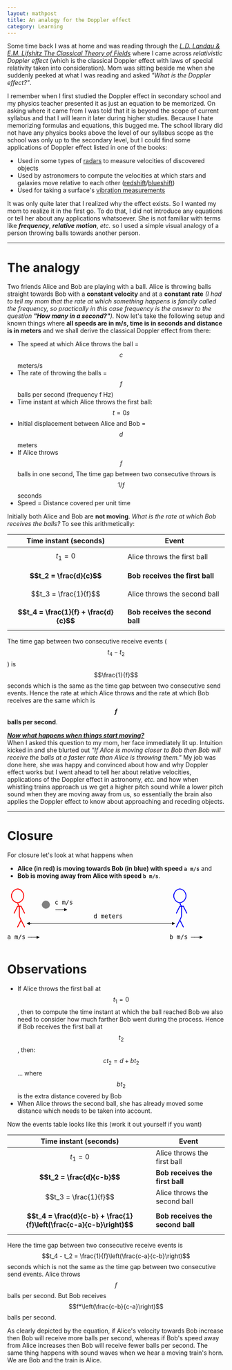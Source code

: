 ```yaml
---
layout: mathpost
title: An analogy for the Doppler effect
category: Learning
---
```


Some time back I was at home and was reading through the *[L.D. Landau & E.M. Lifshitz The Classical Theory of Fields](https://archive.org/details/TheClassicalTheoryOfFields)* where I came across *relativistic Doppler effect* (which is the classical Doppler effect with laws of special relativity taken into consideration). Mom was sitting beside me when she suddenly peeked at what I was reading and asked *"What is the Doppler effect?"*.

I remember when I first studied the Doppler effect in secondary school and my physics teacher presented it as just an equation to be memorized. On asking where it came from I was told that it is beyond the scope of current syllabus and that I will learn it later during higher studies. Because I hate memorizing formulas and equations, this bugged me. The school library did not have any physics books above the level of our syllabus scope as the school was only up to the secondary level, but I could find some applications of Doppler effect listed in one of the books:
- Used in some types of [radars](https://en.wikipedia.org/wiki/Doppler_radar) to measure velocities of discovered objects
- Used by astronomers to compute the velocities at which stars and galaxies move relative to each other ([redshift](https://en.wikipedia.org/wiki/Redshift)/[blueshift](https://en.wikipedia.org/wiki/Blueshift))
- Used for taking a surface's [vibration measurements](https://en.wikipedia.org/wiki/Laser_Doppler_vibrometer)

It was only quite later that I realized why the effect exists. So I wanted my mom to realize it in the first go. To do that, I did not introduce any equations or tell her about any applications whatsoever. She is not familiar with terms like ***frequency***, ***relative motion***, *etc.* so I used a simple visual analogy of a person throwing balls towards another person.

---

# The analogy
Two friends Alice and Bob are playing with a ball. Alice is throwing balls straight towards Bob with a **constant velocity** and at a **constant rate** *(I had to tell my mom that the rate at which something happens is fancily called the frequency, so practically in this case frequency is the answer to the question **"How many in a second?"**).* Now let's take the following setup and known things where **all speeds are in m/s, time is in seconds and distance is in meters** and we shall derive the classical Doppler effect from there:
- The speed at which Alice throws the ball = $$c$$ meters/s
- The rate of throwing the balls = $$f$$ balls per second (frequency f Hz)
- Time instant at which Alice throws the first ball: $$t = 0s$$
- Initial displacement between Alice and Bob = $$d$$ meters
- If Alice throws $$f$$ balls in one second, The time gap between two consecutive throws is $$1/f$$ seconds
- Speed = Distance covered per unit time

Initially both Alice and Bob are **not moving**. *What is the rate at which Bob receives the balls?* To see this arithmetically:

| **Time instant (seconds)**             | **Event**                        |
| -------------------------------------- | -------------------------------- |
| $$t_1 = 0$$                            | Alice throws the first ball      |
| **$$t_2 = \frac{d}{c}$$**              | **Bob receives the first ball**  |
| $$t_3 = \frac{1}{f}$$                  | Alice throws the second ball     |
| **$$t_4 = \frac{1}{f} + \frac{d}{c}$$**| **Bob receives the second ball** |

The time gap between two consecutive receive events ($$t_4 - t_2$$) is $$\frac{1}{f}$$ seconds which is the same as the time gap between two consecutive send events. Hence the rate at which Alice throws and the rate at which Bob receives are the same which is **$$f$$ balls per second**.

***<u>Now what happens when things start moving?</u>***
<br>
When I asked this question to my mom, her face immediately lit up. Intuition kicked in and she blurted out *"If Alice is moving closer to Bob then Bob will receive the balls at a faster rate than Alice is throwing them."* My job was done here, she was happy and convinced about how and why Doppler effect works but I went ahead to tell her about relative velocities, applications of the Doppler effect in astronomy, *etc.* and how when whistling trains approach us we get a higher pitch sound while a lower pitch sound when they are moving away from us, so essentially the brain also applies the Doppler effect to know about approaching and receding objects.

---

# Closure
For closure let's look at what happens when
- **Alice (in red) is moving towards Bob (in blue) with speed `a m/s`** and
- **Bob is moving away from Alice with speed `b m/s`**.

<svg height="138" width="490">
   <defs>
      <marker id="triangle" viewBox="0 0 14 14" refX="0" refY="5" markerUnits="strokeWidth" markerWidth="10" markerHeight="10" orient="auto">
         <path d="M 0 0 L 10 5 L 0 10 z" />
      </marker>
   </defs>
   <path d="M 24 8 A 16 16 0 0 0 12 16" stroke="red" stroke-width="2" fill="transparent" />
   <path d="M 36 16 A 16 16 0 0 0 24 8" stroke="red" stroke-width="2" fill="transparent" />
   <path d="M 400 8 A 16 16 0 0 0 388 16" stroke="blue" stroke-width="2" fill="transparent" />
   <path d="M 412 16 A 16 16 0 0 0 400 8" stroke="blue" stroke-width="2" fill="transparent" />
   <path d="M 12 16 A 16 16 0 0 0 12 32" stroke="red" stroke-width="2" fill="transparent" />
   <path d="M 36 32 A 16 16 0 0 0 36 16" stroke="red" stroke-width="2" fill="transparent" />
   <path d="M 388 16 A 16 16 0 0 0 388 32" stroke="blue" stroke-width="2" fill="transparent" />
   <path d="M 412 32 A 16 16 0 0 0 412 16" stroke="blue" stroke-width="2" fill="transparent" />
   <path d="M 12 32 A 16 16 0 0 0 24 40" stroke="red" stroke-width="2" fill="transparent" />
   <path d="M 24 40 A 16 16 0 0 0 36 32" stroke="red" stroke-width="2" fill="transparent" />
   <path d="M 90 40 A 5 5 0 0 0 85 45" stroke="gray" stroke-width="10" fill="transparent"></path>
   <path d="M 94 45 A 5 5 0 0 0 89 40" stroke="gray" stroke-width="10" fill="transparent" />
   <path d="M 85 44 A 5 5 0 0 0 90 49" stroke="gray" stroke-width="10" fill="transparent" />
   <path d="M 89 49 A 5 5 0 0 0 94 44" stroke="gray" stroke-width="10" fill="transparent" />
   <text x="110" y="44" style="font-size:14px;font-family:monospace">c m/s</text>
   <path d="M 388 32 A 16 16 0 0 0 400 40" stroke="blue" stroke-width="2" fill="transparent" />
   <path d="M 400 40 A 16 16 0 0 0 404 48" stroke="blue" stroke-width="2" fill="transparent" />
   <path d="M 400 48 A 16 16 0 0 0 408 48" stroke="blue" stroke-width="2" fill="transparent" />
   <path d="M 400 40 A 16 16 0 0 0 412 32" stroke="blue" stroke-width="2" fill="transparent" />
   <line x1="16" x2="24" y1="64" y2="48" stroke="rgb(250,0,0)" stroke-width="2" stroke-linecap="round" stroke-linejoin="mitter" />
   <path d="M 24 48 A 16 16 0 0 0 32 48" stroke="red" stroke-width="2" fill="transparent" />
   <path d="M 24 40 A 16 16 0 0 0 28 48" stroke="red" stroke-width="2" fill="transparent" />
   <line x1="28" x2="28" y1="48" y2="64" stroke="rgb(250,0,0)" stroke-width="2" stroke-linecap="round" stroke-linejoin="mitter" />
   <line x1="32" x2="40" y1="48" y2="64" stroke="rgb(250,0,0)" stroke-width="2" stroke-linecap="round" stroke-linejoin="mitter" />
   <line x1="112" x2="120" y1="56" y2="56" stroke="rgb(0,0,0)" stroke-width="1" stroke-linecap="round" stroke-linejoin="mitter" />
   <line x1="120" x2="128" y1="56" y2="56" stroke="rgb(0,0,0)" stroke-width="1" stroke-linecap="round" stroke-linejoin="mitter" />
   <line x1="128" x2="132" y1="56" y2="56" style="stroke: rgb(0,0,0);stroke-width:1" marker-end="url(#triangle)" />
   <line x1="392" x2="400" y1="64" y2="48" stroke="rgb(0,0,250)" stroke-width="2" stroke-linecap="round" stroke-linejoin="mitter" />
   <line x1="404" x2="404" y1="48" y2="64" stroke="rgb(0,0,250)" stroke-width="2" stroke-linecap="round" stroke-linejoin="mitter" />
   <line x1="408" x2="416" y1="48" y2="64" stroke="rgb(0,0,250)" stroke-width="2" stroke-linecap="round" stroke-linejoin="mitter" />
   <path d="M 28 68 A 16 16 0 0 0 30 76" stroke="red" stroke-width="2" fill="transparent" />
   <line x1="28" x2="28" y1="64" y2="68" stroke="rgb(250,0,0)" stroke-width="2" stroke-linecap="round" stroke-linejoin="mitter" />
   <line x1="32" x2="30" y1="80" y2="76" stroke="rgb(250,0,0)" stroke-width="2" stroke-linecap="round" stroke-linejoin="mitter" />
   <text x="200" y="76" style="font-size:14px;font-family:monospace">d meters</text>
   <path d="M 402 76 A 16 16 0 0 0 404 68" stroke="blue" stroke-width="2" fill="transparent" />
   <line x1="404" x2="404" y1="64" y2="68" stroke="rgb(0,0,250)" stroke-width="2" stroke-linecap="round" stroke-linejoin="mitter" />
   <line x1="400" x2="402" y1="80" y2="76" stroke="rgb(0,0,250)" stroke-width="2" stroke-linecap="round" stroke-linejoin="mitter" />
   <line x1="24" x2="32" y1="96" y2="80" stroke="rgb(250,0,0)" stroke-width="2" stroke-linecap="round" stroke-linejoin="mitter" />
   <line x1="32" x2="40" y1="80" y2="96" stroke="rgb(250,0,0)" stroke-width="2" stroke-linecap="round" stroke-linejoin="mitter" />
   <line x1="56" x2="52" y1="88" y2="88" style="stroke: rgb(0,0,0);stroke-width:1" marker-end="url(#triangle)"></line>
   <line x1="52" x2="378" y1="88" y2="88" stroke="rgb(0,0,0)" stroke-width="1" stroke-linecap="round" stroke-linejoin="mitter"></line>
   <line x1="378" x2="382" y1="88" y2="88" style="stroke: rgb(0,0,0);stroke-width:1" marker-end="url(#triangle)"></line>
   <line x1="392" x2="400" y1="96" y2="80" stroke="rgb(0,0,250)" stroke-width="2" stroke-linecap="round" stroke-linejoin="mitter" />
   <line x1="400" x2="408" y1="80" y2="96" stroke="rgb(0,0,250)" stroke-width="2" stroke-linecap="round" stroke-linejoin="mitter" />
   <text y="124" style="font-size:14px;font-family:monospace">a m/s</text>
   <line x1="48" x2="56" y1="120" y2="120" stroke="rgb(0,0,0)" stroke-width="1" stroke-linecap="round" stroke-linejoin="mitter" />
   <line x1="56" x2="64" y1="120" y2="120" stroke="rgb(0,0,0)" stroke-width="1" stroke-linecap="round" stroke-linejoin="mitter" />
   <line x1="64" x2="68" y1="120" y2="120" style="stroke: rgb(0,0,0);stroke-width:1" marker-end="url(#triangle)" />
   <text x="376" y="124" style="font-size:14px;font-family:monospace">b m/s</text>
   <line x1="426" x2="434" y1="120" y2="120" stroke="rgb(0,0,0)" stroke-width="1" stroke-linecap="round" stroke-linejoin="mitter" />
   <line x1="434" x2="442" y1="120" y2="120" stroke="rgb(0,0,0)" stroke-width="1" stroke-linecap="round" stroke-linejoin="mitter" />
   <line x1="442" x2="446" y1="120" y2="120" style="stroke: rgb(0,0,0);stroke-width:1" marker-end="url(#triangle)" />
</svg>

# Observations
- If Alice throws the first ball at $$t_1 = 0$$, then to compute the time instant at which the ball reached Bob we also need to consider how much farther Bob went during the process. Hence if Bob receives the first ball at $$t_2$$, then:<br>
$$ct_2 = d + bt_2$$ ... where $$bt_2$$ is the extra distance covered by Bob
- When Alice throws the second ball, she has already moved some distance which needs to be taken into account.

Now the events table looks like this (work it out yourself if you want)

| **Time instant (seconds)**               | **Event**                        |
| ---------------------------------------- | -------------------------------- |
| $$t_1 = 0$$                              | Alice throws the first ball      |
| **$$t_2 = \frac{d}{c-b}$$**              | **Bob receives the first ball**  |
| $$t_3 = \frac{1}{f}$$                    | Alice throws the second ball     |
| **$$t_4 = \frac{d}{c-b} + \frac{1}{f}\left(\frac{c-a}{c-b}\right)$$**  | **Bob receives the second ball** |

Here the time gap between two consecutive receive events is $$t_4 - t_2 = \frac{1}{f}\left(\frac{c-a}{c-b}\right)$$ seconds which is not the same as the time gap between two consecutive send events. Alice throws $$f$$ balls per second. But Bob receives $$f*\left(\frac{c-b}{c-a}\right)$$ balls per second.

As clearly depicted by the equation, if Alice's velocity towards Bob increase then Bob will receive more balls per second, whereas if Bob's speed away from Alice increases then Bob will receive fewer balls per second. The same thing happens with sound waves when we hear a moving train's horn. We are Bob and the train is Alice.
